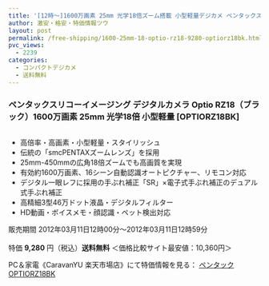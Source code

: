 ```yaml
---
title: '[12時〜]1600万画素 25mm 光学18倍ズーム搭載 小型軽量デジカメ ペンタックス Optio RZ18 ブラック 1時間限定特価9280円！送料無料！'
author: 激安・格安・特価情報ツウ
layout: post
permalink: /free-shipping/1600-25mm-18-optio-rz18-9280-optiorz18bk.html
pvc_views:
  - 2239
categories:
  - コンパクトデジカメ
  - 送料無料
---
```

### ペンタックスリコーイメージング デジタルカメラ Optio RZ18（ブラック）1600万画素 25mm 光学18倍 小型軽量 [OPTIORZ18BK]

<div class="img-bg2 img_L">
  <a href="http://hb.afl.rakuten.co.jp/hgc/04661a9a.c55cae38.04661a9b.8fa689b1/?pc=http%3a%2f%2fitem.rakuten.co.jp%2fpc-express%2f4961333210831%2f%3fscid%3daf_ich_link_img&#038;m=http%3a%2f%2fm.rakuten.co.jp%2fpc-express%2fi%2f10356993%2f" target="_blank"><img src="http://hbb.afl.rakuten.co.jp/hgb/?pc=http%3a%2f%2fthumbnail.image.rakuten.co.jp%2f%400_mall%2fpc-express%2fcabinet%2fximg245%2f4961333210831.jpg%3f_ex%3d128x128&#038;m=http%3a%2f%2fthumbnail.image.rakuten.co.jp%2f%400_mall%2fpc-express%2fcabinet%2fximg245%2f4961333210831.jpg" border="0" title="" alt="" /></a>
</div>

<!--more-->

  * 高倍率・高画素・小型軽量・スタイリッシュ
  * 伝統の「smcPENTAXズームレンズ」を採用
  * 25mm-450mmの広角18倍ズームでも高画質を実現
  * 有効約1600万画素、16シーン自動認識オートピクチャー、リモコン対応
  * デジタル一眼レフに採用の手ぶれ補正「SR」×電子式手ぶれ補正のデュアル式手ぶれ補正
  * 高精細3型46万ドット液晶・デジタルフィルター
  * HD動画・ボイスメモ・顔認識・ペット検出対応

販売期間 2012年03月11日12時00分～2012年03月11日12時59分  
<br clear="all" />特価 <span class="tokka-price"><strong>9,280</strong></span> 円（税込）**送料無料** ＜価格比較サイト最安値：10,360円＞  
  
PC＆家電《CaravanYU 楽天市場店》にて特価情報を見る： <span class="fs150p"><a href="http://hb.afl.rakuten.co.jp/hgc/04661a9a.c55cae38.04661a9b.8fa689b1/?pc=http%3a%2f%2fitem.rakuten.co.jp%2fpc-express%2f4961333210831%2f%3fscid%3daf_ich_link_img&#038;m=http%3a%2f%2fm.rakuten.co.jp%2fpc-express%2fi%2f10356993%2f" target="_blank">ペンタック OPTIORZ18BK</a></span>